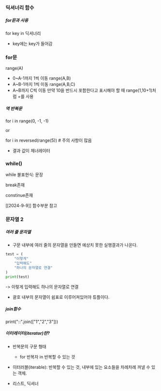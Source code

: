 ### 딕셔너리 함수
##### for문과 사용
for key in 딕셔너리
- key에는 key가 들어감


### for문
range(A)
- 0~A-1까지 1씩 이동
range(A,B)
- A~B-1까지 1씩 이동
range(A,B,C)
- A~B까지 C씩 이동
만약 10을 반드시 포함한다고 표시해야 할 때
range(1,10+1)처럼 +를 사용

##### 역 반복문

for i in range(0, -1, -1)

or

for i in reversed(range(5))
\# 주의 사항이 많음
- 결과 값이 제너레이터

### while()

while 불표현식:
	문장

break존재

constinue존재

[[2024-9-9]] 함수부분 참고


### 문자열 2

##### 여러 줄 문자열
- 구문 내부에 여러 줄의 문자열을 만들면 예상치 못한 실행결과가 나온다.
```python
test = (
	"이렇게"
	"입력해도"
	"하나의 문자열로 연결"
)
print(test)
```
-> 이렇게 입력해도 하나의 문자열로 연결
- 괄호 내부의 문자열이 쉼표로 이루어져있어야 튜플이다.

##### join함수

print("::".join(["1","2","3"]))


##### 이터레이터(iterator)란?
- 반복문의 구문 형태
	- for 반복자 in 반복할 수 있는 것

- 이터러블(iterable): 반복할 수 있는 것, 내부에 있는 요소들을 차례차례 꺼낼 수 있는 객체.

- 리스트, 딕셔너